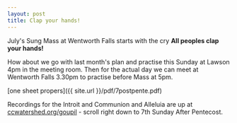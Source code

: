 ```yaml
---
layout: post
title: Clap your hands!
---
```


July's Sung Mass at Wentworth Falls starts with the cry **All peoples clap your hands!**

How about we go with last month's plan and practise this Sunday at Lawson 4pm in the meeting room.  Then for the actual day we can meet at Wentworth Falls 3.30pm to practise before Mass at 5pm.

[one sheet propers]({{ site.url }}/pdf/7postpente.pdf)

Recordings for the Introit and Communion and Alleluia are up at [ccwatershed.org/goupil](http://www.ccwatershed.org/goupil/) - scroll right down to 7th Sunday After Pentecost.


